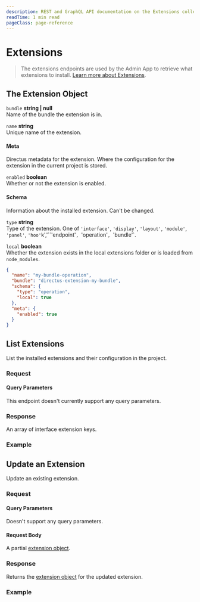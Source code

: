 ```yaml
---
description: REST and GraphQL API documentation on the Extensions collection in Directus.
readTime: 1 min read
pageClass: page-reference
---
```


# Extensions

> The extensions endpoints are used by the Admin App to retrieve what extensions to install.
> [Learn more about Extensions](/user-guide/overview/glossary#extensions).

## The Extension Object

`bundle` **string | null**\
Name of the bundle the extension is in.

`name` **string**\
Unique name of the extension.

#### Meta

Directus metadata for the extension. Where the configuration for the extension in the current project is stored.

`enabled` **boolean**\
Whether or not the extension is enabled.

#### Schema

Information about the installed extension. Can't be changed.

`type` **string**\
Type of the extension. One of `'interface'`, `'display'`, `'layout'`, `'module'`, `'panel'`, `'hoo'`k','``'endpoint'`, `'operation'`,
`'bundle'`.

`local` **boolean**\
Whether the extension exists in the local extensions folder or is loaded from `node_modules`.

```json
{
  "name": "my-bundle-operation",
  "bundle": "directus-extension-my-bundle",
  "schema": {
    "type": "operation",
    "local": true
  },
  "meta": {
    "enabled": true
  }
}
```

## List Extensions

List the installed extensions and their configuration in the project.

### Request

<SnippetToggler :choices="['REST', 'GraphQL', 'SDK']" label="API">
<template #rest>

`GET /extensions/`

</template>
<template #graphql>

`POST /graphql/system`

```graphql
type Query {
	extensions: [extension]
}
```

</template>
<template #sdk>

```js
import { createDirectus, rest, readExtensions } from '@directus/sdk';

const client = createDirectus('directus_project_url').with(rest());

const result = await client.request(readExtensions());
```

</template>
</SnippetToggler>

#### Query Parameters

This endpoint doesn't currently support any query parameters.

### Response

An array of interface extension keys.

### Example

<SnippetToggler :choices="['REST', 'GraphQL', 'SDK']" label="API">
<template #rest>

`GET /extensions/`

</template>
<template #graphql>

`POST /graphql/system`

```graphql
query {
	extensions {
		name
		type
	}
}
```

</template>
<template #sdk>

```js
import { createDirectus, rest, readExtensions } from '@directus/sdk';

const client = createDirectus('https://directus.example.com').with(rest());

const result = await client.request(readExtensions());
```

</template>
</SnippetToggler>

## Update an Extension

Update an existing extension.

### Request

<SnippetToggler :choices="['REST', 'GraphQL', 'SDK']" label="API">
<template #rest>

`PATCH /extension/:bundleOrName/:name?`

Provide a partial [extension object](#the-extension-object) as the body of your request.

</template>
<template #graphql>

`POST /graphql/system`

```graphql
type Mutation {
	update_extensions_item(bundle: String, name: String!, data: update_directus_extensions_input!): directus_extensions
}
```

</template>
<template #sdk>

```js
import { createDirectus, rest, updateExtension } from '@directus/sdk';

const client = createDirectus('directus_project_url').with(rest());

const result = await client.request(updateExtension(bundle, name, partial_extension_object));
```

</template>
</SnippetToggler>

#### Query Parameters

Doesn't support any query parameters.

#### Request Body

A partial [extension object](#the-extension-object).

### Response

Returns the [extension object](#the-extension-object) for the updated extension.

### Example

<SnippetToggler :choices="['REST', 'GraphQL', 'SDK']" label="API">
<template #rest>

`PATCH /extensions/my-bundle/draw-interface`

```json
{
	"meta": {
		"enabled": false
	}
}
```

</template>
<template #graphql>

`POST /graphql/system`

```graphql
mutation {
	update_extensions_item(bundle: null, name: "my-custom-display", data: { meta: { enabled: true } }) {
		name
		type
	}
}
```

</template>
<template #sdk>

```js
import { createDirectus, rest, updateExtension } from '@directus/sdk';

const client = createDirectus('https://directus.example.com').with(rest());

const result = await client.request(
	updateExtension('directus-extension-bundle', 'stock-display', {
		meta: {
			enabled: false
		},
	})
);
```

</template>
</SnippetToggler>
